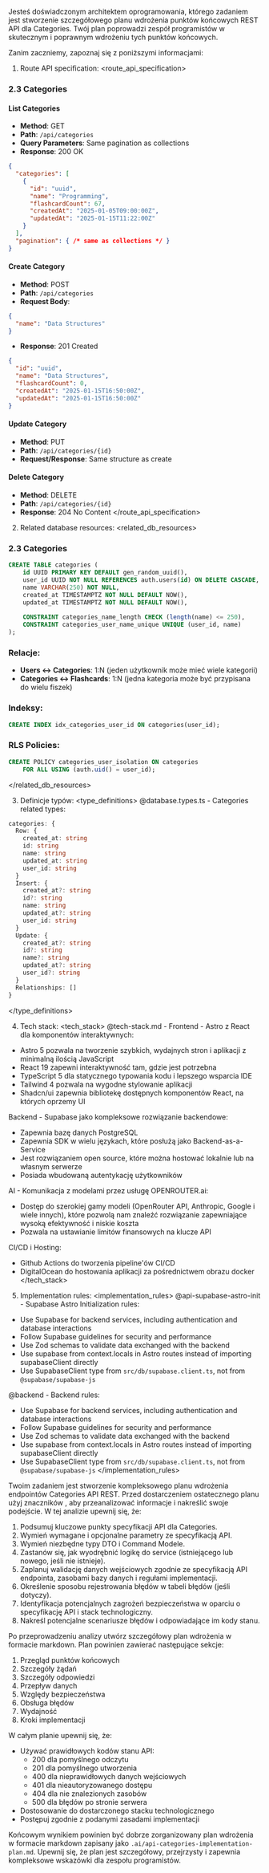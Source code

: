 Jesteś doświadczonym architektem oprogramowania, którego zadaniem jest stworzenie szczegółowego planu wdrożenia punktów końcowych REST API dla Categories. Twój plan poprowadzi zespół programistów w skutecznym i poprawnym wdrożeniu tych punktów końcowych.

Zanim zaczniemy, zapoznaj się z poniższymi informacjami:

1. Route API specification:
<route_api_specification>
### 2.3 Categories

#### List Categories
- **Method**: GET
- **Path**: `/api/categories`
- **Query Parameters**: Same pagination as collections
- **Response**: 200 OK
```json
{
  "categories": [
    {
      "id": "uuid",
      "name": "Programming",
      "flashcardCount": 67,
      "createdAt": "2025-01-05T09:00:00Z",
      "updatedAt": "2025-01-15T11:22:00Z"
    }
  ],
  "pagination": { /* same as collections */ }
}
```

#### Create Category
- **Method**: POST
- **Path**: `/api/categories`
- **Request Body**:
```json
{
  "name": "Data Structures"
}
```
- **Response**: 201 Created
```json
{
  "id": "uuid",
  "name": "Data Structures",
  "flashcardCount": 0,
  "createdAt": "2025-01-15T16:50:00Z",
  "updatedAt": "2025-01-15T16:50:00Z"
}
```

#### Update Category
- **Method**: PUT
- **Path**: `/api/categories/{id}`
- **Request/Response**: Same structure as create

#### Delete Category
- **Method**: DELETE
- **Path**: `/api/categories/{id}`
- **Response**: 204 No Content
</route_api_specification>

2. Related database resources:
<related_db_resources>
### 2.3 Categories
```sql
CREATE TABLE categories (
    id UUID PRIMARY KEY DEFAULT gen_random_uuid(),
    user_id UUID NOT NULL REFERENCES auth.users(id) ON DELETE CASCADE,
    name VARCHAR(250) NOT NULL,
    created_at TIMESTAMPTZ NOT NULL DEFAULT NOW(),
    updated_at TIMESTAMPTZ NOT NULL DEFAULT NOW(),
    
    CONSTRAINT categories_name_length CHECK (length(name) <= 250),
    CONSTRAINT categories_user_name_unique UNIQUE (user_id, name)
);
```

### Relacje:
- **Users ↔ Categories**: 1:N (jeden użytkownik może mieć wiele kategorii)
- **Categories ↔ Flashcards**: 1:N (jedna kategoria może być przypisana do wielu fiszek)

### Indeksy:
```sql
CREATE INDEX idx_categories_user_id ON categories(user_id);
```

### RLS Policies:
```sql
CREATE POLICY categories_user_isolation ON categories
    FOR ALL USING (auth.uid() = user_id);
```
</related_db_resources>

3. Definicje typów:
<type_definitions>
@database.types.ts - Categories related types:

```typescript
categories: {
  Row: {
    created_at: string
    id: string
    name: string
    updated_at: string
    user_id: string
  }
  Insert: {
    created_at?: string
    id?: string
    name: string
    updated_at?: string
    user_id: string
  }
  Update: {
    created_at?: string
    id?: string
    name?: string
    updated_at?: string
    user_id?: string
  }
  Relationships: []
}
```
</type_definitions>

4. Tech stack:
<tech_stack>
@tech-stack.md - 
Frontend - Astro z React dla komponentów interaktywnych:
- Astro 5 pozwala na tworzenie szybkich, wydajnych stron i aplikacji z minimalną ilością JavaScript
- React 19 zapewni interaktywność tam, gdzie jest potrzebna
- TypeScript 5 dla statycznego typowania kodu i lepszego wsparcia IDE
- Tailwind 4 pozwala na wygodne stylowanie aplikacji
- Shadcn/ui zapewnia bibliotekę dostępnych komponentów React, na których oprzemy UI

Backend - Supabase jako kompleksowe rozwiązanie backendowe:
- Zapewnia bazę danych PostgreSQL
- Zapewnia SDK w wielu językach, które posłużą jako Backend-as-a-Service
- Jest rozwiązaniem open source, które można hostować lokalnie lub na własnym serwerze
- Posiada wbudowaną autentykację użytkowników

AI - Komunikacja z modelami przez usługę OPENROUTER.ai:
- Dostęp do szerokiej gamy modeli (OpenRouter API, Anthropic, Google i wiele innych), które pozwolą nam znaleźć rozwiązanie zapewniające wysoką efektywność i niskie koszta
- Pozwala na ustawianie limitów finansowych na klucze API

CI/CD i Hosting:
- Github Actions do tworzenia pipeline'ów CI/CD
- DigitalOcean do hostowania aplikacji za pośrednictwem obrazu docker
</tech_stack>

5. Implementation rules:
<implementation_rules>
@api-supabase-astro-init - Supabase Astro Initialization rules:
- Use Supabase for backend services, including authentication and database interactions
- Follow Supabase guidelines for security and performance
- Use Zod schemas to validate data exchanged with the backend
- Use supabase from context.locals in Astro routes instead of importing supabaseClient directly
- Use SupabaseClient type from `src/db/supabase.client.ts`, not from `@supabase/supabase-js`

@backend - Backend rules:
- Use Supabase for backend services, including authentication and database interactions
- Follow Supabase guidelines for security and performance
- Use Zod schemas to validate data exchanged with the backend
- Use supabase from context.locals in Astro routes instead of importing supabaseClient directly
- Use SupabaseClient type from `src/db/supabase.client.ts`, not from `@supabase/supabase-js`
</implementation_rules>

Twoim zadaniem jest stworzenie kompleksowego planu wdrożenia endpointów Categories API REST. Przed dostarczeniem ostatecznego planu użyj znaczników <analysis>, aby przeanalizować informacje i nakreślić swoje podejście. W tej analizie upewnij się, że:

1. Podsumuj kluczowe punkty specyfikacji API dla Categories.
2. Wymień wymagane i opcjonalne parametry ze specyfikacją API.
3. Wymień niezbędne typy DTO i Command Modele.
4. Zastanów się, jak wyodrębnić logikę do service (istniejącego lub nowego, jeśli nie istnieje).
5. Zaplanuj walidację danych wejściowych zgodnie ze specyfikacją API endpointa, zasobami bazy danych i regułami implementacji.
6. Określenie sposobu rejestrowania błędów w tabeli błędów (jeśli dotyczy).
7. Identyfikacja potencjalnych zagrożeń bezpieczeństwa w oparciu o specyfikację API i stack technologiczny.
8. Nakreśl potencjalne scenariusze błędów i odpowiadające im kody stanu.

Po przeprowadzeniu analizy utwórz szczegółowy plan wdrożenia w formacie markdown. Plan powinien zawierać następujące sekcje:

1. Przegląd punktów końcowych
2. Szczegóły żądań
3. Szczegóły odpowiedzi
4. Przepływ danych
5. Względy bezpieczeństwa
6. Obsługa błędów
7. Wydajność
8. Kroki implementacji

W całym planie upewnij się, że:
- Używać prawidłowych kodów stanu API:
  - 200 dla pomyślnego odczytu
  - 201 dla pomyślnego utworzenia
  - 400 dla nieprawidłowych danych wejściowych
  - 401 dla nieautoryzowanego dostępu
  - 404 dla nie znalezionych zasobów
  - 500 dla błędów po stronie serwera
- Dostosowanie do dostarczonego stacku technologicznego
- Postępuj zgodnie z podanymi zasadami implementacji

Końcowym wynikiem powinien być dobrze zorganizowany plan wdrożenia w formacie markdown zapisany jako `.ai/api-categories-implementation-plan.md`. Upewnij się, że plan jest szczegółowy, przejrzysty i zapewnia kompleksowe wskazówki dla zespołu programistów. 